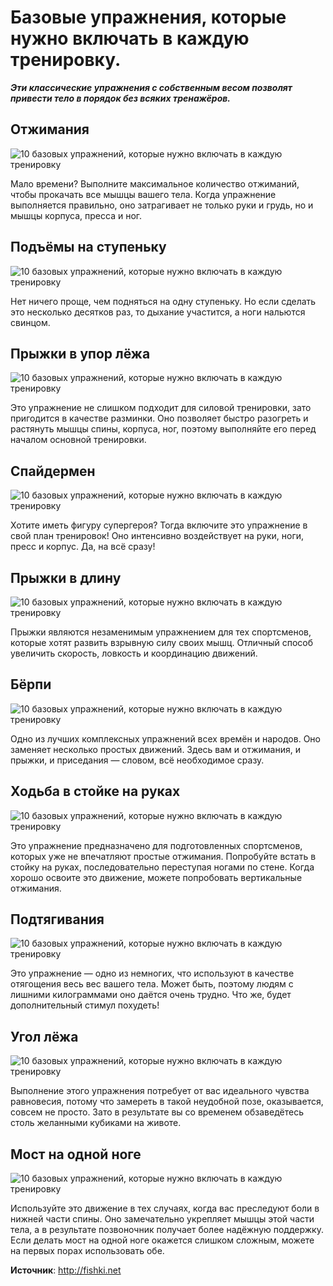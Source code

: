 # Базовые упражнения, которые нужно включать в каждую тренировку.

_**Эти классические упражнения с собственным весом позволят привести тело в порядок без всяких тренажёров.**_

## Отжимания	

![10 базовых упражнений, которые нужно включать в каждую тренировку](/images/Houseworks/Health/base_sport_01.gif '10 базовых упражнений, которые нужно включать в каждую тренировку')

Мало времени? Выполните максимальное количество отжиманий, чтобы прокачать все мышцы вашего тела. Когда упражнение выполняется правильно, оно затрагивает не только руки и грудь, но и мышцы корпуса, пресса и ног.

## Подъёмы на ступеньку	
![10 базовых упражнений, которые нужно включать в каждую тренировку](/images/Houseworks/Health/base_sport_02.gif '10 базовых упражнений, которые нужно включать в каждую тренировку')

Нет ничего проще, чем подняться на одну ступеньку. Но если сделать это несколько десятков раз, то дыхание участится, а ноги нальются свинцом.

## Прыжки в упор лёжа	
![10 базовых упражнений, которые нужно включать в каждую тренировку](/images/Houseworks/Health/base_sport_03.gif '10 базовых упражнений, которые нужно включать в каждую тренировку')

Это упражнение не слишком подходит для силовой тренировки, зато пригодится в качестве разминки. Оно позволяет быстро разогреть и растянуть мышцы спины, корпуса, ног, поэтому выполняйте его перед началом основной тренировки.

## Спайдермен	
![10 базовых упражнений, которые нужно включать в каждую тренировку](/images/Houseworks/Health/base_sport_04.gif '10 базовых упражнений, которые нужно включать в каждую тренировку')

Хотите иметь фигуру супергероя? Тогда включите это упражнение в свой план тренировок! Оно интенсивно воздействует на руки, ноги, пресс и корпус. Да, на всё сразу!

## Прыжки в длину	
![10 базовых упражнений, которые нужно включать в каждую тренировку](/images/Houseworks/Health/base_sport_05.gif '10 базовых упражнений, которые нужно включать в каждую тренировку')

Прыжки являются незаменимым упражнением для тех спортсменов, которые хотят развить взрывную силу своих мышц. Отличный способ увеличить скорость, ловкость и координацию движений.

## Бёрпи	
![10 базовых упражнений, которые нужно включать в каждую тренировку](/images/Houseworks/Health/base_sport_06.gif '10 базовых упражнений, которые нужно включать в каждую тренировку')

Одно из лучших комплексных упражнений всех времён и народов. Оно заменяет несколько простых движений. Здесь вам и отжимания, и прыжки, и приседания — словом, всё необходимое сразу.

## Ходьба в стойке на руках	
![10 базовых упражнений, которые нужно включать в каждую тренировку](/images/Houseworks/Health/base_sport_07.gif '10 базовых упражнений, которые нужно включать в каждую тренировку')

Это упражнение предназначено для подготовленных спортсменов, которых уже не впечатляют простые отжимания. Попробуйте встать в стойку на руках, последовательно переступая ногами по стене. Когда хорошо освоите это движение, можете попробовать вертикальные отжимания.

## Подтягивания	
![10 базовых упражнений, которые нужно включать в каждую тренировку](/images/Houseworks/Health/base_sport_08.gif '10 базовых упражнений, которые нужно включать в каждую тренировку')

Это упражнение — одно из немногих, что используют в качестве отягощения весь вес вашего тела. Может быть, поэтому людям с лишними килограммами оно даётся очень трудно. Что же, будет дополнительный стимул похудеть!

## Угол лёжа	
![10 базовых упражнений, которые нужно включать в каждую тренировку](/images/Houseworks/Health/base_sport_09.gif '10 базовых упражнений, которые нужно включать в каждую тренировку')

Выполнение этого упражнения потребует от вас идеального чувства равновесия, потому что замереть в такой неудобной позе, оказывается, совсем не просто. Зато в результате вы со временем обзаведётесь столь желанными кубиками на животе.

## Мост на одной ноге	
![10 базовых упражнений, которые нужно включать в каждую тренировку](/images/Houseworks/Health/base_sport_10.gif '10 базовых упражнений, которые нужно включать в каждую тренировку')

Используйте это движение в тех случаях, когда вас преследуют боли в нижней части спины. Оно замечательно укрепляет мышцы этой части тела, а в результате позвоночник получает более надёжную поддержку. Если делать мост на одной ноге окажется слишком сложным, можете на первых порах использовать обе.

**Источник**: http://fishki.net
